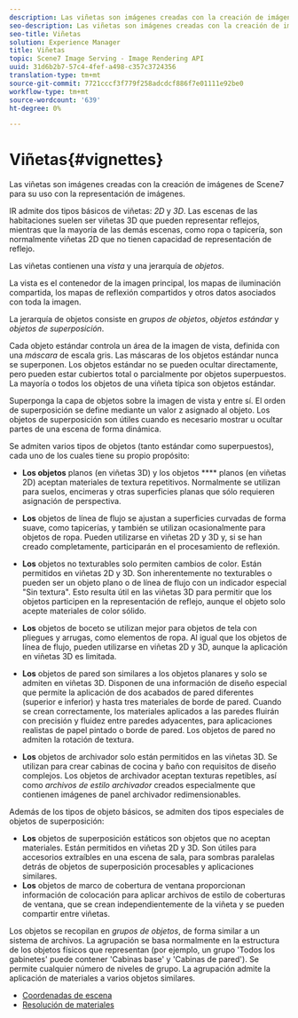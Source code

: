 ```yaml
---
description: Las viñetas son imágenes creadas con la creación de imágenes de Scene7 para su uso con la representación de imágenes.
seo-description: Las viñetas son imágenes creadas con la creación de imágenes de Scene7 para su uso con la representación de imágenes.
seo-title: Viñetas
solution: Experience Manager
title: Viñetas
topic: Scene7 Image Serving - Image Rendering API
uuid: 31d6b2b7-57c4-4fef-a498-c357c3724356
translation-type: tm+mt
source-git-commit: 7721cccf3f779f258adcdcf886f7e01111e92be0
workflow-type: tm+mt
source-wordcount: '639'
ht-degree: 0%

---
```



# Viñetas{#vignettes}

Las viñetas son imágenes creadas con la creación de imágenes de Scene7 para su uso con la representación de imágenes.

IR admite dos tipos básicos de viñetas: *2D* y *3D*. Las escenas de las habitaciones suelen ser viñetas 3D que pueden representar reflejos, mientras que la mayoría de las demás escenas, como ropa o tapicería, son normalmente viñetas 2D que no tienen capacidad de representación de reflejo.

Las viñetas contienen una *vista* y una jerarquía de *objetos*.

La vista es el contenedor de la imagen principal, los mapas de iluminación compartida, los mapas de reflexión compartidos y otros datos asociados con toda la imagen.

La jerarquía de objetos consiste en *grupos de objetos*, *objetos estándar* y *objetos de superposición*.

Cada objeto estándar controla un área de la imagen de vista, definida con una *máscara* de escala gris. Las máscaras de los objetos estándar nunca se superponen. Los objetos estándar no se pueden ocultar directamente, pero pueden estar cubiertos total o parcialmente por objetos superpuestos. La mayoría o todos los objetos de una viñeta típica son objetos estándar.

Superponga la capa de objetos sobre la imagen de vista y entre sí. El orden de superposición se define mediante un valor z asignado al objeto. Los objetos de superposición son útiles cuando es necesario mostrar u ocultar partes de una escena de forma dinámica.

Se admiten varios tipos de objetos (tanto estándar como superpuestos), cada uno de los cuales tiene su propio propósito:

* **Los objetos**  planos (en viñetas 3D) y los objetos **** planos (en viñetas 2D) aceptan materiales de textura repetitivos. Normalmente se utilizan para suelos, encimeras y otras superficies planas que sólo requieren asignación de perspectiva.

* **Los** objetos de línea de flujo se ajustan a superficies curvadas de forma suave, como tapicerías, y también se utilizan ocasionalmente para objetos de ropa. Pueden utilizarse en viñetas 2D y 3D y, si se han creado completamente, participarán en el procesamiento de reflexión.
* **Los** objetos no texturables solo permiten cambios de color. Están permitidos en viñetas 2D y 3D. Son inherentemente no texturables o pueden ser un objeto plano o de línea de flujo con un indicador especial &quot;Sin textura&quot;. Esto resulta útil en las viñetas 3D para permitir que los objetos participen en la representación de reflejo, aunque el objeto solo acepte materiales de color sólido.
* **Los** objetos de boceto se utilizan mejor para objetos de tela con pliegues y arrugas, como elementos de ropa. Al igual que los objetos de línea de flujo, pueden utilizarse en viñetas 2D y 3D, aunque la aplicación en viñetas 3D es limitada.
* **Los** objetos de pared son similares a los objetos planares y solo se admiten en viñetas 3D. Disponen de una información de diseño especial que permite la aplicación de dos acabados de pared diferentes (superior e inferior) y hasta tres materiales de borde de pared. Cuando se crean correctamente, los materiales aplicados a las paredes fluirán con precisión y fluidez entre paredes adyacentes, para aplicaciones realistas de papel pintado o borde de pared. Los objetos de pared no admiten la rotación de textura.
* **Los** objetos de archivador solo están permitidos en las viñetas 3D. Se utilizan para crear cabinas de cocina y baño con requisitos de diseño complejos. Los objetos de archivador aceptan texturas repetibles, así como *archivos de estilo archivador* creados especialmente que contienen imágenes de panel archivador redimensionables.

Además de los tipos de objeto básicos, se admiten dos tipos especiales de objetos de superposición:

* **Los** objetos de superposición estáticos son objetos que no aceptan materiales. Están permitidos en viñetas 2D y 3D. Son útiles para accesorios extraíbles en una escena de sala, para sombras paralelas detrás de objetos de superposición procesables y aplicaciones similares.
* **Los** objetos de marco de cobertura de ventana proporcionan información de colocación para aplicar archivos de estilo de coberturas de ventana, que se crean independientemente de la viñeta y se pueden compartir entre viñetas.

Los objetos se recopilan en *grupos de objetos*, de forma similar a un sistema de archivos. La agrupación se basa normalmente en la estructura de los objetos físicos que representan (por ejemplo, un grupo &#39;Todos los gabinetes&#39; puede contener &#39;Cabinas base&#39; y &#39;Cabinas de pared&#39;). Se permite cualquier número de niveles de grupo. La agrupación admite la aplicación de materiales a varios objetos similares.

* [Coordenadas de escena](c-ir-scene-coordinates.md)
* [Resolución de materiales](c-ir-material-resolution.md)

